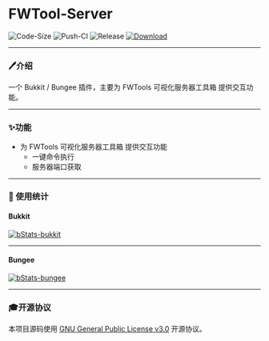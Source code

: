 # FWTool-Server
![Code-Size](https://img.shields.io/github/languages/code-size/Yurinann/FWTool-Server)
![Push-CI](https://github.com/Yurinann/FWTool-Server/actions/workflows/push-ci.yml/badge.svg?branch=main)
![Release](https://img.shields.io/github/v/release/Yurinann/FWTool-Server)
[![Download](https://img.shields.io/github/downloads/Yurinann/FWTool-Server/total)](https://github.com/YuFWTool-Server/releases)

---

### 🖊介绍

一个 Bukkit / Bungee 插件，主要为 FWTools 可视化服务器工具箱 提供交互功能。

---

### ✨功能

- 为 FWTools 可视化服务器工具箱 提供交互功能
  - 一键命令执行
  - 服务器端口获取

---

### 🧵 使用统计

#### Bukkit
[![bStats-bukkit](https://bstats.org/signatures/bukkit/FWTool-Server.svg)](https://bstats.org/plugin/bukkit/FWTool-Server/14735)

---

#### Bungee

[![bStats-bungee](https://bstats.org/signatures/bungeecord/FWTool-Server.svg)](https://bstats.org/plugin/bungee/FWTool-Server/14736)

---

### 🎓开源协议

本项目源码使用 [GNU General Public License v3.0](https://opensource.org/licenses/GPL-3.0) 开源协议。